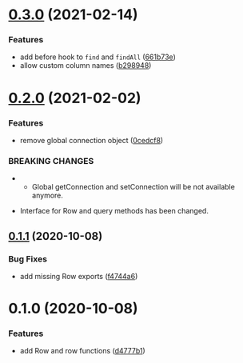 # [0.3.0](https://github.com/tkesgar/lamy/compare/v0.2.0...v0.3.0) (2021-02-14)

### Features

- add before hook to `find` and `findAll`
  ([661b73e](https://github.com/tkesgar/lamy/commit/661b73ef18ac2d1f05fb3a80e0691d0e316186f0))
- allow custom column names
  ([b298948](https://github.com/tkesgar/lamy/commit/b298948af6aa17d2f819976cbc80d3d1867a73dd))

# [0.2.0](https://github.com/tkesgar/lamy/compare/v0.1.1...v0.2.0) (2021-02-02)

### Features

- remove global connection object
  ([0cedcf8](https://github.com/tkesgar/lamy/commit/0cedcf8514aaacf870c5dc929ce83d4dd38f6bad))

### BREAKING CHANGES

- - Global getConnection and setConnection will be not available anymore.

* Interface for Row and query methods has been changed.

## [0.1.1](https://github.com/tkesgar/lamy/compare/v0.1.0...v0.1.1) (2020-10-08)

### Bug Fixes

- add missing Row exports
  ([f4744a6](https://github.com/tkesgar/lamy/commit/f4744a6be8257c8fcf7cb7c00301f14be2db2503))

# 0.1.0 (2020-10-08)

### Features

- add Row and row functions
  ([d4777b1](https://github.com/tkesgar/lamy/commit/d4777b19ca97541da3388eaf3e355e03b7352751))
